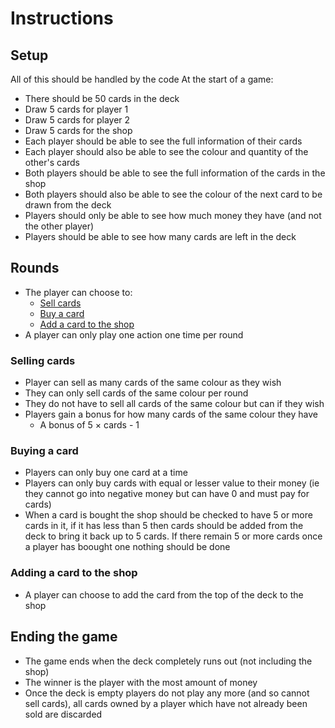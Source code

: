 # Instructions #
## Setup ##
All of this should be handled by the code
At the start of a game:
- There should be 50 cards in the deck
- Draw 5 cards for player 1
- Draw 5 cards for player 2
- Draw 5 cards for the shop
- Each player should be able to see the full information of their cards
- Each player should also be able to see the colour and quantity of the other's cards
- Both players should be able to see the full information of the cards in the shop
- Both players should also be able to see the colour of the next card to be drawn from the deck
- Players should only be able to see how much money they have (and not the other player)
- Players should be able to see how many cards are left in the deck
## Rounds ##
- The player can choose to:
  - [Sell cards](#selling-cards)
  - [Buy a card](#buying-a-card)
  - [Add a card to the shop](#adding-a-card-to-the-shop)
- A player can only play one action one time per round
### Selling cards ###
- Player can sell as many cards of the same colour as they wish
- They can only sell cards of the same colour per round
- They do not have to sell all cards of the same colour but can if they wish
- Players gain a bonus for how many cards of the same colour they have
    - A bonus of 5 × cards - 1
### Buying a card ###
- Players can only buy one card at a time
- Players can only buy cards with equal or lesser value to their money (ie they cannot go into negative money but can have 0 and must pay for cards)
- When a card is bought the shop should be checked to have 5 or more cards in it, if it has less than 5 then cards should be added from the deck to bring it back up to 5 cards. If there remain 5 or more cards once a player has boought one nothing should be done
### Adding a card to the shop ###
- A player can choose to add the card from the top of the deck to the shop
## Ending the game ##
- The game ends when the deck completely runs out (not including the shop)
- The winner is the player with the most amount of money
- Once the deck is empty players do not play any more (and so cannot sell cards), all cards owned by a player which have not already been sold are discarded
